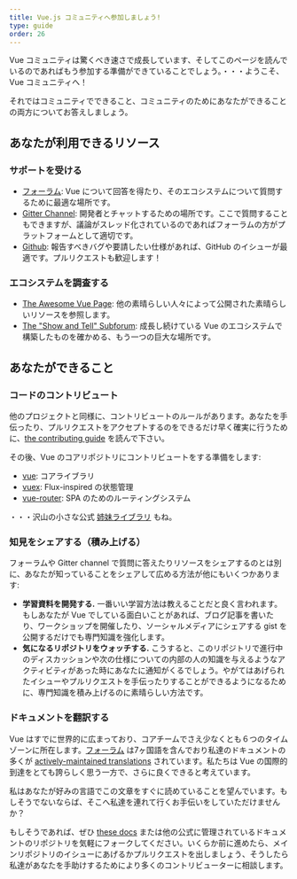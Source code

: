 ```yaml
---
title: Vue.js コミュニティへ参加しましょう!
type: guide
order: 26
---
```


Vue コミュニティは驚くべき速さで成長しています、そしてこのページを読んでいるのであればもう参加する準備ができていることでしょう。・・・ようこそ、Vue コミュニティへ！

それではコミュニティでできること、コミュニティのためにあなたができることの両方についてお答えしましょう。

## あなたが利用できるリソース

### サポートを受ける

- [フォーラム](http://forum.vuejs.org/): Vue について回答を得たり、そのエコシステムについて質問するために最適な場所です。
- [Gitter Channel](https://gitter.im/vuejs/vue): 開発者とチャットするための場所です。ここで質問することもできますが、議論がスレッド化されているのであればフォーラムの方がプラットフォームとして適切です。
- [Github](https://github.com/vuejs): 報告すべきバグや要請したい仕様があれば、GitHub のイシューが最適です。プルリクエストも歓迎します！

### エコシステムを調査する

- [The Awesome Vue Page](https://github.com/vuejs/awesome-vue): 他の素晴らしい人々によって公開された素晴らしいリソースを参照します。
- [The "Show and Tell" Subforum](http://forum.vuejs.org/category/15/show-tell): 成長し続けている Vue のエコシステムで構築したものを確かめる、もう一つの巨大な場所です。

## あなたができること

### コードのコントリビュート

他のプロジェクトと同様に、コントリビュートのルールがあります。あなたを手伝ったり、プルリクエストをアクセプトするのをできるだけ早く確実に行うために、[the contributing guide](https://github.com/vuejs/vue/blob/dev/CONTRIBUTING.md) を読んで下さい。

その後、Vue のコアリポジトリにコントリビュートをする準備をします:

- [vue](https://github.com/vuejs/vue): コアライブラリ
- [vuex](https://github.com/vuejs/vuex): Flux-inspired の状態管理
- [vue-router](https://github.com/vuejs/vue-router): SPA のためのルーティングシステム

・・・沢山の小さな公式 [姉妹ライブラリ](https://github.com/vuejs) もね。

### 知見をシェアする（積み上げる）

フォーラムや Gitter channel で質問に答えたりリソースをシェアするのとは別に、あなたが知っていることをシェアして広める方法が他にもいくつかあります:

- **学習資料を開発する.** 一番いい学習方法は教えることだと良く言われます。もしあなたが Vue でしている面白いことがあれば、ブログ記事を書いたり、ワークショップを開催したり、ソーシャルメディアにシェアする gist を公開するだけでも専門知識を強化します。
- **気になるリポジトリをウォッチする.** こうすると、このリポジトリで進行中のディスカッションや次の仕様についての内部の人の知識を与えるようなアクティビティがあった時にあなたに通知がくるでしょう。やがてはあげられたイシューやプルリクエストを手伝ったりすることができるようになるために、専門知識を積み上げるのに素晴らしい方法です。

### ドキュメントを翻訳する

Vue はすでに世界的に広まっており、コアチームでさえ少なくとも６つのタイムゾーンに所在します。[フォーラム](http://forum.vuejs.org/) は7ヶ国語を含んでおり私達のドキュメントの多くが [actively-maintained translations](https://github.com/vuejs?utf8=%E2%9C%93&query=vuejs.org) されています。私たちは Vue の国際的到達をとても誇らしく思う一方で、さらに良くできると考えています。

私はあなたが好みの言語でこの文章をすぐに読めていることを望んでいます。もしそうでないならば、そこへ私達を連れて行くお手伝いをしていただけませんか？

もしそうであれば、ぜひ [these docs](https://github.com/vuejs/vuejs.org/) または他の公式に管理されているドキュメントのリポジトリを気軽にフォークしてください。いくらか前に進めたら、メインリポジトリのイシューにあげるかプルリクエストを出しましょう、そうしたら私達があなたを手助けするためにより多くのコントリビューターに相談します。